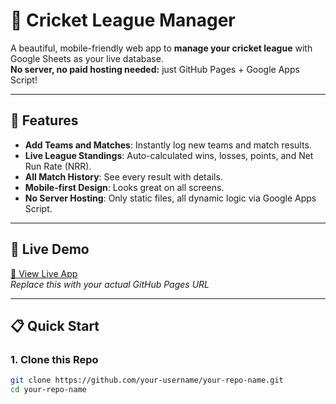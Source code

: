 # 🏏 Cricket League Manager

A beautiful, mobile-friendly web app to **manage your cricket league** with Google Sheets as your live database.  
**No server, no paid hosting needed:** just GitHub Pages + Google Apps Script!

---

## 🌟 Features

- **Add Teams and Matches**: Instantly log new teams and match results.
- **Live League Standings**: Auto-calculated wins, losses, points, and Net Run Rate (NRR).
- **All Match History**: See every result with details.
- **Mobile-first Design**: Looks great on all screens.
- **No Server Hosting**: Only static files, all dynamic logic via Google Apps Script.

---

## 🚀 Live Demo

[🔗 View Live App](https://your-username.github.io/your-repo-name/)  
_Replace this with your actual GitHub Pages URL_

---

## 📋 Quick Start

### 1. **Clone this Repo**

```sh
git clone https://github.com/your-username/your-repo-name.git
cd your-repo-name
```
